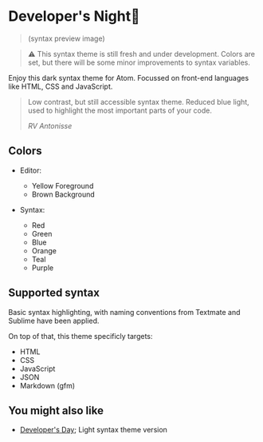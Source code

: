 # Developer's Night🌛

> (syntax preview image)

> :warning: This syntax theme is still fresh and under development. Colors are set, but there will be some minor improvements to syntax variables.

Enjoy this dark syntax theme for Atom. Focussed on front-end languages like HTML, CSS and JavaScript.

> Low contrast, but still accessible syntax theme. Reduced blue light, used to highlight the most important parts of your code.
>
> *RV Antonisse*

## Colors

- Editor:
  - Yellow Foreground
  - Brown Background

- Syntax:
  - Red
  - Green
  - Blue
  - Orange
  - Teal
  - Purple

## Supported syntax

Basic syntax highlighting, with naming conventions from Textmate and Sublime have been applied.

On top of that, this theme specificly targets:

- HTML
- CSS
- JavaScript
- JSON
- Markdown (gfm)

## You might also like

- [Developer's Day](https://github.com/rvantonisse/atom-theme-developer-day-syntax); Light syntax theme version
